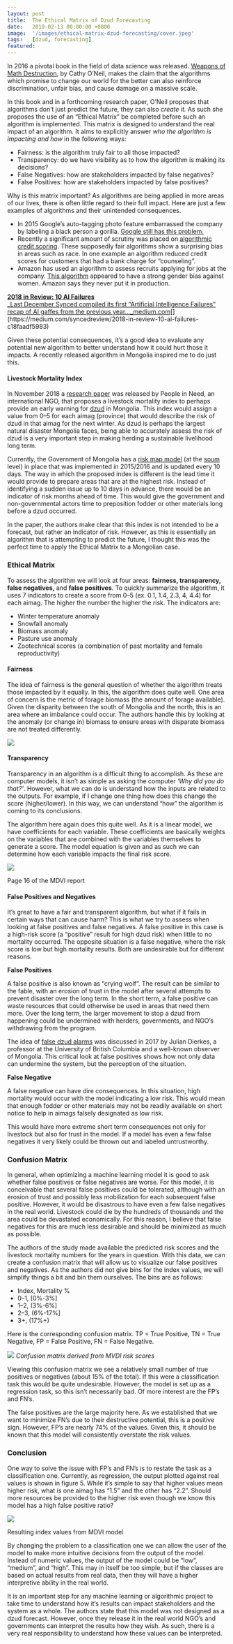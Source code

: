 ```yaml
---
layout: post
title:  The Ethical Matrix of Dzud Forecasting
date:   2019-02-13 00:00:00 +0800
image:  '/images/ethical-matrix-dzud-forecasting/cover.jpeg'
tags:   [dzud, forecasting]
featured: 
---
```


In 2016 a pivotal book in the field of data science was released. [Weapons of Math Destruction](https://www.amazon.com/Weapons-Math-Destruction-Increases-Inequality-ebook/dp/B01LDFCP0S/ref=sr_1_1?keywords=weapons+of+math+destruction&qid=1549790280&s=gateway&sr=8-1), by Cathy O’Neil, makes the claim that the algorithms which promise to change our world for the better can also reinforce discrimination, unfair bias, and cause damage on a massive scale.

In this book and in a forthcoming research paper, O’Neil proposes that algorithms don’t just predict the future, they can also _create it._ As such she proposes the use of an “Ethical Matrix” be completed before such an algorithm is implemented. This matrix is designed to understand the real impact of an algorithm. It aims to explicitly answer _who the algorithm is impacting and how_ in the following ways:

-   Fairness: is the algorithm truly fair to all those impacted?
-   Transparency: do we have visibility as to how the algorithm is making its decisions?
-   False Negatives: how are stakeholders impacted by false negatives?
-   False Positives: how are stakeholders impacted by false positives?

Why is this matrix important? As algorithms are being applied in more areas of our lives, there is often little regard to their full impact. Here are just a few examples of algorithms and their unintended consequences.

-   In 2015 Google’s auto-tagging photo feature embarrassed the company by labeling a black person a gorilla. [Google still has this problem.](https://www.wired.com/story/when-it-comes-to-gorillas-google-photos-remains-blind/)
-   Recently a significant amount of scrutiny was placed on [algorithmic credit scoring](https://qz.com/1276781/algorithms-are-making-the-same-mistakes-assessing-credit-scores-that-humans-did-a-century-ago/). These supposedly fair algorithms show a surprising bias in areas such as race. In one example an algorithm reduced credit scores for customers that had a bank charge for “counseling”.
-   Amazon has used an algorithm to assess recruits applying for jobs at the company. [This algorithm](https://www.reuters.com/article/us-amazon-com-jobs-automation-insight/amazon-scraps-secret-ai-recruiting-tool-that-showed-bias-against-women-idUSKCN1MK08G) appeared to have a strong gender bias against women. Amazon says they never put it in production.

[**2018 in Review: 10 AI Failures**  
_Last December Synced compiled its first “Artificial Intelligence Failures” recap of AI gaffes from the previous year…_medium.com](https://medium.com/syncedreview/2018-in-review-10-ai-failures-c18faadf5983 "https://medium.com/syncedreview/2018-in-review-10-ai-failures-c18faadf5983")[](https://medium.com/syncedreview/2018-in-review-10-ai-failures-c18faadf5983)

Given these potential consequences, it’s a good idea to evaluate any potential new algorithm to better understand how it could hurt those it impacts. A recently released algorithm in Mongolia inspired me to do just this.

#### Livestock Mortality Index

In November 2018 a [research paper](https://reliefweb.int/report/mongolia/advancing-understanding-dzud-risk-livestock-mortality-model-and-multi-indicator-dzud) was released by People in Need, an international NGO, that proposes a livestock mortality index to perhaps provide an early warning for [dzud](https://en.wikipedia.org/wiki/Zud) in Mongolia. This index would assign a value from 0–5 for each aimag (province) that would describe the risk of dzud in that aimag for the next winter. As dzud is perhaps the largest natural disaster Mongolia faces, being able to accurately assess the risk of dzud is a very important step in making herding a sustainable livelihood long term.

Currently, the Government of Mongolia has a [risk map model](http://eic.mn/dzud/index.php) (at the [soum](https://en.wikipedia.org/wiki/Sum_%28country_subdivision%29) level) in place that was implemented in 2015/2016 and is updated every 10 days. The way in which the proposed index is different is the lead time it would provide to prepare areas that are at the highest risk. Instead of identifying a sudden issue up to 10 days in advance, there would be an indicator of risk months ahead of time. This would give the government and non-governmental actors time to preposition fodder or other materials long before a dzud occurred.

In the paper, the authors make clear that this index is not intended to be a forecast, but rather an indicator of risk. However, as this is essentially an algorithm that is attempting to predict the future, I thought this was the perfect time to apply the Ethical Matrix to a Mongolian case.

### Ethical Matrix

To assess the algorithm we will look at four areas: **fairness, transparency, false negatives,** and **false positives**. To quickly summarize the algorithm, it uses 7 indicators to create a score from 0–5 (ex. 0.1, 1.4, 2.3, 4, 4.4) for each aimag. The higher the number the higher the risk. The indicators are:

-   Winter temperature anomaly
-   Snowfall anomaly
-   Biomass anomaly
-   Pasture use anomaly
-   Zootechnical scores (a combination of past mortality and female reproductivity)

#### Fairness

The idea of fairness is the general question of whether the algorithm treats those impacted by it equally. In this, the algorithm does quite well. One area of concern is the metric of forage biomass (the amount of forage available). Given the disparity between the south of Mongolia and the north, this is an area where an imbalance could occur. The authors handle this by looking at the anomaly (or change in) biomass to ensure areas with disparate biomass are not treated differently.

![](/images/ethical-matrix-dzud-forecasting/biomass.gif)

#### Transparency

Transparency in an algorithm is a difficult thing to accomplish. As these are computer models, it isn’t as simple as asking the computer ‘_Why did you do that?’_. However, what we can do is understand how the inputs are related to the outputs. For example, if I change one thing how does this change the score (higher/lower). In this way, we can understand “how” the algorithm is coming to its conclusions.

The algorithm here again does this quite well. As it is a linear model, we have coefficients for each variable. These coefficients are basically weights on the variables that are combined with the variables themselves to generate a score. The model equation is given and as such we can determine how each variable impacts the final risk score.

![](/images/ethical-matrix-dzud-forecasting/page16.png)

Page 16 of the MDVI report

#### False Positives and Negatives

It’s great to have a fair and transparent algorithm, but what if it fails in certain ways that can cause harm? This is what we try to assess when looking at false positives and false negatives. A false positive in this case is a high-risk score (a “positive” result for high dzud risk) when little to no mortality occurred. The opposite situation is a false negative, where the risk score is low but high mortality results. Both are undesirable but for different reasons.

**False Positives**

A false positive is also known as “crying wolf”. The result can be similar to the fable, with an erosion of trust in the model after several attempts to prevent disaster over the long term. In the short term, a false positive can waste resources that could otherwise be used in areas that need them more. Over the long term, the larger movement to stop a dzud from happening could be undermined with herders, governments, and NGO’s withdrawing from the program.

The idea of [false dzud alarms](http://blogs.ubc.ca/mongolia/2017/crying-wolf-dzud/) was discussed in 2017 by Julian Dierkes, a professor at the University of British Columbia and a well-known observer of Mongolia. This critical look at false positives shows how not only data can undermine the system, but the perception of the situation.

**False Negative**

A false negative can have dire consequences. In this situation, high mortality would occur with the model indicating a low risk. This would mean that enough fodder or other materials may not be readily available on short notice to help in aimags falsely designated as low risk.

This would have more extreme short term consequences not only for livestock but also for trust in the model. If a model has even a few false negatives it very likely could be thrown out and labeled untrustworthy.

### Confusion Matrix

In general, when optimizing a machine learning model it is good to ask whether false positives or false negatives are worse. For this model, it is conceivable that several false positives could be tolerated, although with an erosion of trust and possibly less mobilization for each subsequent false positive. However, it would be disastrous to have even a few false negatives in the real world. Livestock could die by the hundreds of thousands and the area could be devastated economically. For this reason, I believe that false negatives for this are much less desirable and should be minimized as much as possible.

The authors of the study made available the predicted risk scores and the livestock mortality numbers for the years in question. With this data, we can create a confusion matrix that will allow us to visualize our false positives and negatives. As the authors did not give bins for the index values, we will simplify things a bit and bin them ourselves. The bins are as follows:

-   Index, Mortality %
-   0–1, \[0%-3%\]
-   1–2, (3%-6%\]
-   2–3, (6%-17%\]
-   3+, (17%+)

Here is the corresponding confusion matrix. TP = True Positive, TN = True Negative, FP = False Positive, FN = False Negative.

![](/images/ethical-matrix-dzud-forecasting/confusion-matrix.png)
*Confusion matrix derived from MVDI risk scores*

Viewing this confusion matrix we see a relatively small number of true positives or negatives (about 15% of the total). If this were a classification task this would be quite undesirable. However, the model is set up as a regression task, so this isn’t necessarily bad. Of more interest are the FP’s and FN’s.

The false positives are the large majority here. As we established that we want to minimize FN’s due to their destructive potential, this is a positive sign. However, FP’s are nearly 74% of the values. Given this, it should be known that this model will consistently overstate the risk values.

### Conclusion

One way to solve the issue with FP’s and FN’s is to restate the task as a classification one. Currently, as regression, the output plotted against real values is shown in figure 5. While it’s simple to say that higher values mean higher risk, what is one aimag has “1.5” and the other has “2.2”. Should more resources be provided to the higher risk even though we know this model has a high false positive ratio?

![](/images/ethical-matrix-dzud-forecasting/mdvi-index-chart.png)

Resulting index values from MDVI model

By changing the problem to a classification one we can allow the user of the model to make more intuitive decisions from the output of the model. Instead of numeric values, the output of the model could be “low”, “medium”, and “high”. This may in itself be too simple, but if the classes are based on actual results from real data, then they will have a higher interpretive ability in the real world.

It is an important step for any machine learning or algorithmic project to take time to understand how it’s results can impact stakeholders and the system as a whole. The authors state that this model was not designed as a dzud forecast. However, once they release it in the real world NGO’s and governments can interpret the results how they wish. As such, there is a very real responsibility to understand how these values can be interpreted.
